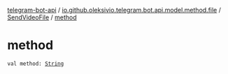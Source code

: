 [telegram-bot-api](../../index.md) / [io.github.oleksivio.telegram.bot.api.model.method.file](../index.md) / [SendVideoFile](index.md) / [method](./method.md)

# method

`val method: `[`String`](https://kotlinlang.org/api/latest/jvm/stdlib/kotlin/-string/index.html)